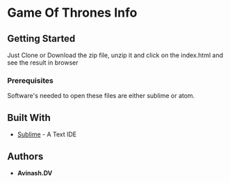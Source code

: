 # Game Of Thrones Info

## Getting Started

Just Clone or Download the zip file, unzip it and click on the index.html and see the result in browser

### Prerequisites

Software's needed to open these files are either sublime or atom.

## Built With

* [Sublime](https://www.sublimetext.com/) - A Text IDE


## Authors

* **Avinash.DV** 
